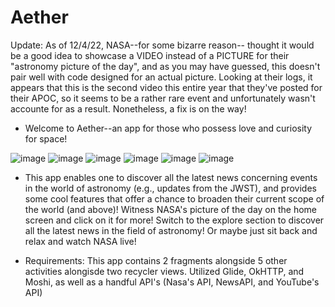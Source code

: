 # Aether

Update: As of 12/4/22, NASA--for some bizarre reason-- thought it would be a good idea to showcase a VIDEO instead of a PICTURE for their "astronomy picture of the day", and as you may have guessed, this doesn't pair well with code designed for an actual picture. Looking at their logs, it appears that this is the second video this entire year that they've posted for their APOC, so it seems to be a rather rare event and unfortunately wasn't accounte for as a result. Nonetheless, a fix is on the way!

- Welcome to Aether--an app for those who possess love and curiosity for space! 


![image](https://user-images.githubusercontent.com/104279983/205467813-27ab2341-5c46-43f1-b392-55747cf10238.png) ![image](https://user-images.githubusercontent.com/104279983/205467836-bae8bbaa-f295-473f-883a-e8f385b95ee6.png) ![image](https://user-images.githubusercontent.com/104279983/205467854-05093cab-0b7e-4a26-87a6-4fa50c83d0ab.png) ![image](https://user-images.githubusercontent.com/104279983/205467864-7751058f-a39c-4cf5-b26f-9101b1e7e35a.png)
 ![image](https://user-images.githubusercontent.com/104279983/205467879-c681b6ec-e324-474d-84d4-ee13bbf0b1c9.png) ![image](https://user-images.githubusercontent.com/104279983/205467885-2e05d17b-7b84-4770-ba3f-04d750ccb697.png)




- This app enables one to discover all the latest news concerning events in the world of astronomy (e.g., updates from the JWST), and provides some cool 
 features that offer a chance to broaden their current scope of the world (and above)! Witness NASA's picture of the day on the home screen
 and click on it for more! Switch to the explore section to discover all the latest news in the field of astronomy! Or maybe just sit back and relax and 
 watch NASA live!

- Requirements: This app contains 2 fragments alongside 5 other activities alongisde two recycler views. Utilized Glide, OkHTTP, and Moshi, as well as a handful API's (Nasa's API, NewsAPI, and YouTube's API)
